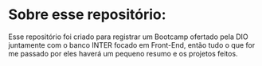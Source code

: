 # Sobre esse repositório:

Esse repositório foi criado para registrar um Bootcamp ofertado pela DIO juntamente com o banco INTER focado em Front-End, então tudo o que for me passado por eles haverá um pequeno resumo e os projetos feitos.

